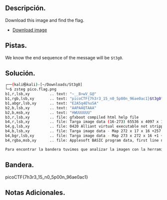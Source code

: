 ## Descripción.
Download this image and find the flag.

-   [Download image](https://artifacts.picoctf.net/c/215/pico.flag.png)

## Pistas.
We know the end sequence of the message will be `$t3g0`.

## Solución.
``` bash
┌──(kali㉿kali)-[~/Downloads/St3g0]
└─$ zsteg pico.flag.png   
b1,r,lsb,xy         .. text: "~__B>wV_G@"
b1,rgb,lsb,xy       .. text: "picoCTF{7h3r3_15_n0_5p00n_96ae0ac1}$t3g0"
b1,abgr,lsb,xy      .. text: "E2A5q4E%uSA"
b2,b,lsb,xy         .. text: "AAPAAQTAAA"
b2,b,msb,xy         .. text: "HWUUUUUU"
b3,r,lsb,xy         .. file: gfxboot compiled html help file
b4,r,lsb,xy         .. file: Targa image data (16-273) 65536 x 4097 x 1 +4352 +4369 - 1-bit alpha - right "\021\020\001\001\021\021\001\001\021\021\001"
b4,g,lsb,xy         .. file: 0420 Alliant virtual executable not stripped
b4,b,lsb,xy         .. file: Targa image data - Map 272 x 17 x 16 +257 +272 - 1-bit alpha "\020\001\021\001\021\020\020\001\020\001\020\001"
b4,bgr,lsb,xy       .. file: Targa image data - Map 273 x 272 x 16 +1 +4113 - 1-bit alpha "\020\001\001\001"
b4,rgba,msb,xy      .. file: Applesoft BASIC program data, first line number 8

Para encontrar la bandera tuvimos que analizar la imagen con la herramienta zteg que analiza png y bmp. Una vez que la analizamos encontramos la bandera.
```

## Bandera.
picoCTF{7h3r3_15_n0_5p00n_96ae0ac1}

## Notas Adicionales.

